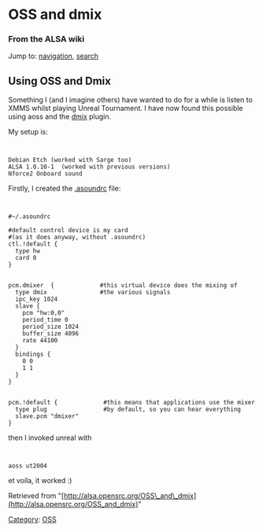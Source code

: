 OSS and dmix
============

### From the ALSA wiki

Jump to: [navigation](#mw-head), [search](#p-search)

Using OSS and Dmix
------------------

Something I (and I imagine others) have wanted to do for a while is
listen to XMMS whilst playing Unreal Tournament. I have now found this
possible using aoss and the [dmix](/Dmix "Dmix") plugin.

My setup is:

` `

    Debian Etch (worked with Sarge too)
    ALSA 1.0.10-1  (worked with previous versions)
    Nforce2 Onboard sound

Firstly, I created the [.asoundrc](/.asoundrc ".asoundrc") file:

` `

    #~/.asoundrc

    #default control device is my card 
    #(as it does anyway, without .asoundrc)
    ctl.!default {
      type hw
      card 0
    }


    pcm.dmixer  {             #this virtual device does the mixing of 
      type dmix               #the various signals
      ipc_key 1024
      slave {
        pcm "hw:0,0"
        period_time 0
        period_size 1024
        buffer_size 4096
        rate 44100
      }
      bindings {
        0 0
        1 1
      }
    }


    pcm.!default {             #this means that applications use the mixer
      type plug                #by default, so you can hear everything
      slave.pcm "dmixer"
    }

then I invoked unreal with

` `

    aoss ut2004

et voila, it worked :)

Retrieved from
"[http://alsa.opensrc.org/OSS\_and\_dmix](http://alsa.opensrc.org/OSS_and_dmix)"

[Category](/Special:Categories "Special:Categories"):
[OSS](/Category:OSS "Category:OSS")

